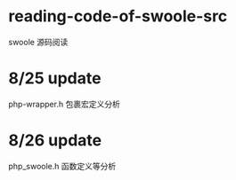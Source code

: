 # reading-code-of-swoole-src
swoole 源码阅读

# 8/25 update
php-wrapper.h 包裹宏定义分析
# 8/26 update
 php_swoole.h 函数定义等分析